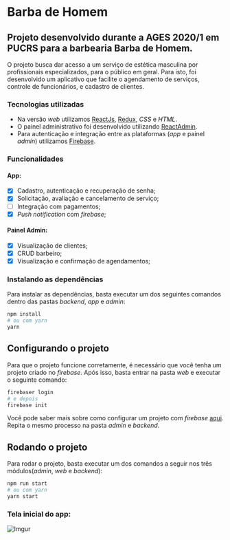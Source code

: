 # Barba de Homem

## Projeto desenvolvido durante a AGES 2020/1 em PUCRS para a barbearia Barba de Homem. 
<p>O projeto busca dar acesso a um serviço de estética masculina por profissionais especializados, para o público em geral. Para isto, foi desenvolvido um aplicativo que facilite o agendamento de serviços, controle de funcionários, e cadastro de clientes.</p>

### Tecnologias utilizadas

* Na versão *web* utilizamos [ReactJs](https://reactjs.org/), [Redux](https://redux.js.org/), *CSS* e *HTML*.
* O painel administrativo foi desenvolvido utilizando [ReactAdmin](https://marmelab.com/react-admin/).
* Para autenticação e integração entre as plataformas (*app* e painel *admin*) utilizamos [Firebase](https://firebase.google.com/).

### Funcionalidades

#### App:
- [x] Cadastro, autenticação e recuperação de senha;
- [x] Solicitação, avaliação e cancelamento de serviço;
- [ ] Integração com pagamentos;
- [x] *Push notification* com *firebase*;

#### Painel Admin:
- [x] Visualização de clientes;
- [x] CRUD barbeiro;
- [x] Visualização e confirmação de agendamentos;

### Instalando as dependências
Para instalar as dependências, basta executar um dos seguintes comandos dentro das pastas *backend*, *app* e *admin*:
```bash
npm install
# ou com yarn
yarn
```

## Configurando o projeto
Para que o projeto funcione corretamente, é necessário que você tenha um projeto criado no *firebase*. Após isso, basta entrar na pasta *web* e executar o seguinte comando:
```bash
firebaser login
# e depois
firebase init
```
Você pode saber mais sobre como configurar um projeto com *firebase* [aqui](https://firebase.google.com/docs/web/setup).
Repita o mesmo processo na pasta *admin* e *backend*.

## Rodando o projeto
Para rodar o projeto, basta executar um dos comandos a seguir nos três módulos(*admin*, *web* e *backend*):
```bash
npm run start
# ou com yarn
yarn start
```

### Tela inicial do app:
![Imgur](https://i.imgur.com/Ywe2OjV.png)
